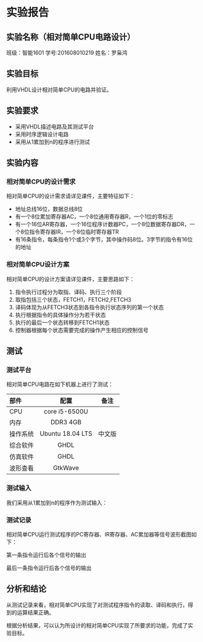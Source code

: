 # 实验报告

## 实验名称（相对简单CPU电路设计）

班级：智能1601 学号:201608010219 姓名：罗枭鸿

## 实验目标

利用VHDL设计相对简单CPU的电路并验证。

## 实验要求

* 采用VHDL描述电路及其测试平台
* 采用时序逻辑设计电路
* 采用从1累加到n的程序进行测试

## 实验内容

### 相对简单CPU的设计需求

相对简单CPU的设计需求请详见课件，主要特征如下：

* 地址总线16位，数据总线8位
* 有一个8位累加寄存器AC，一个8位通用寄存器R，一个1位的零标志
* 有一个16位AR寄存器，一个16位程序计数器PC，一个8位数据寄存器DR，一个8位指令寄存器IR，一个8位临时寄存器TR
* 有16条指令，每条指令1个或3个字节，其中操作码8位。3字节的指令有16位的地址

### 相对简单CPU设计方案

相对简单CPU的设计方案请详见课件，主要思路如下：

1. 指令执行过程分为取指、译码、执行三个阶段
1. 取指包括三个状态，FETCH1，FETCH2,FETCH3
2. 译码体现为从FETCH3状态到各指令执行状态序列的第一个状态
3. 执行根据指令的具体操作分为若干状态
4. 执行的最后一个状态转移到FETCH1状态
5. 控制器根据每个状态需要完成的操作产生相应的控制信号

## 测试

### 测试平台

相对简单CPU电路在如下机器上进行了测试：

| 部件     | 配置             | 备注   |
| :--------|:----------------:| :-----:|
| CPU      | core i5-6500U    |        |
| 内存     | DDR3 4GB         |        |
| 操作系统 | Ubuntu 18.04 LTS | 中文版 |
| 综合软件 | GHDL             |        |
| 仿真软件 | GHDL             |        |
| 波形查看 | GtkWave          |        |



### 测试输入

我们采用从1累加到n的程序作为测试输入：



### 测试记录

相对简单CPU运行测试程序的PC寄存器、IR寄存器、AC累加器等信号波形截图如下：

第一条指令运行后各个信号的输出



最后一条指令运行后各个信号的输出



## 分析和结论

从测试记录来看，相对简单CPU实现了对测试程序指令的读取、译码和执行，得到的运算结果正确。

根据分析结果，可以认为所设计的相对简单CPU实现了所要求的功能，完成了实验目标。
